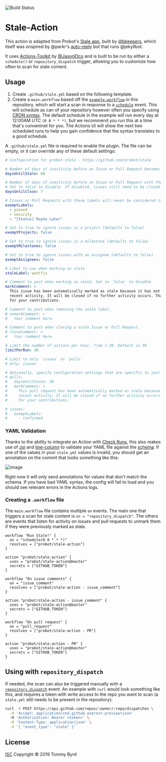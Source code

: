 ![Build Status](https://action-badges.now.sh/probot/stale-action)

# Stale-Action

This action is adapted from Probot's [Stale app](https://github.com/probot/stale), built by [@bkeepers](https://github.com/bkeepers), which itself was onspired by @parkr's [auto-reply](https://github.com/parkr/auto-reply#optional-mark-and-sweep-stale-issues) bot that runs @jekyllbot.

It uses [Actions-Toolkit](https://github.com/JasonEtco/actions-toolkit) by [@JasonEtco](https://github.com/JasonEtco) and is built to be run by either a `schedule()` or `repository_dispatch` trigger, allowing you to customize how often to scan for stale content.

## Usage

1. Create `.github/stale.yml` based on the following template.
2. Create a `main.workflow` based off the [`example.workflow`](./example.workflow) in this repository, which will start a scan in response to a [`schedule`](https://developer.github.com/actions/managing-workflows/workflow-configuration-options/#example-scheduled-workflow-block) event. This will schedule as can of your repository however often you specify using [CRON syntax](https://developer.github.com/actions/managing-workflows/creating-and-cancelling-a-workflow/#scheduling-a-workflow). The default schedule in the example will run every day at 12:00AM UTC `(0 0 * * *)`, but we recommend you run this at a time that's conveninet for you. The Actions UI will show the next two scheduled runs to help you gain confidence that the syntax translates to a good schedule.

A `.github/stale.yml` file is required to enable the plugin. The file can be empty, or it can override any of these default settings:

```yml
# Configuration for probot-stale - https://github.com/probot/stale

# Number of days of inactivity before an Issue or Pull Request becomes stale
daysUntilStale: 60

# Number of days of inactivity before an Issue or Pull Request with the stale label is closed.
# Set to false to disable. If disabled, issues still need to be closed manually, but will remain marked as stale.
daysUntilClose: 7

# Issues or Pull Requests with these labels will never be considered stale. Set to `[]` to disable
exemptLabels:
  - pinned
  - security
  - "[Status] Maybe Later"

# Set to true to ignore issues in a project (defaults to false)
exemptProjects: false

# Set to true to ignore issues in a milestone (defaults to false)
exemptMilestones: false

# Set to true to ignore issues with an assignee (defaults to false)
exemptAssignees: false

# Label to use when marking as stale
staleLabel: wontfix

# Comment to post when marking as stale. Set to `false` to disable
markComment: >
  This issue has been automatically marked as stale because it has not had
  recent activity. It will be closed if no further activity occurs. Thank you
  for your contributions.

# Comment to post when removing the stale label.
# unmarkComment: >
#   Your comment here.

# Comment to post when closing a stale Issue or Pull Request.
# closeComment: >
#   Your comment here.

# Limit the number of actions per hour, from 1-30. Default is 30
limitPerRun: 30

# Limit to only `issues` or `pulls`
# only: issues

# Optionally, specify configuration settings that are specific to just 'issues' or 'pulls':
# pulls:
#   daysUntilStale: 30
#   markComment: >
#     This pull request has been automatically marked as stale because it has not had
#     recent activity. It will be closed if no further activity occurs. Thank you
#     for your contributions.

# issues:
#   exemptLabels:
#     - confirmed
```

### YAML Validation
Thanks to the ability to integrate an Action with [Check Runs](https://developer.github.com/v3/checks/runs/), this also makes use of [Joi](https://github.com/hapijs/joi) and [line-column](https://github.com/io-monad/line-column) to validate your YAML file against the [schema](./lib/schema.js). If one of the values in your `stale.yml` values is invalid, you should get an annotation on the commit that looks something like this:

![image](https://user-images.githubusercontent.com/13207348/54105958-eb638e80-4391-11e9-96b9-192ba69cfd52.png)

Right now it will only send annotations for values that don't match the schema. If you have bad YAML syntax, the config will fail to load and you should see relevant errors in the Actions logs.


### Creating a `.workflow` file
The `main.workflow` file contains multiple `on` events. The main one that triggers a scan for stale content is `on = "repository_dispatch"`. The others are events that listen for activity on issues and pull requests to unmark them if they were previously marked as stale.

```hcl
workflow "Run Stale!" {
  on = "schedule(0 0 * * *)"
  resolves = ["probot/stale-action"]
}

action "probot/stale-action" {
  uses = "probot/stale-action@master"
  secrets = ["GITHUB_TOKEN"]
}

workflow "On issue comments" {
  on = "issue_comment"
  resolves = ["probot/stale-action - issue_comment"]
}

action "probot/stale-action - issue_comment" {
  uses = "probot/stale-action@master"
  secrets = ["GITHUB_TOKEN"]
}

workflow "On pull request" {
  on = "pull_request"
  resolves = ["probot/stale-action - PR"]
}

action "probot/stale-action - PR" {
  uses = "probot/stale-action@master"
  secrets = ["GITHUB_TOKEN"]
}
```

## Using with `repository_dispatch`
If needed, the scan can also be triggered manually with a [`repository_dispatch`](https://developer.github.com/actions/managing-workflows/triggering-a-repositorydispatch-webhook/) event. An example with `curl` would look something like this, and requires a token with write access to the repo you want to scan (a `stale.yml` still needs to be present in the repository):

```sh
curl -X POST https://api.github.com/repos/:owner/:repo/dispatches \
  -H 'Accept: application/vnd.github.everest-preview+json'
  -H 'Authorization: Bearer <token>' \
  -H 'Content-Type: application/json' \
  -d '{ "event_type": "stale" }'
```



## License

[ISC](LICENSE) Copyright © 2019 Tommy Byrd
